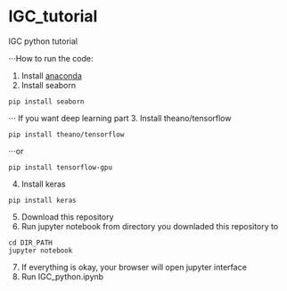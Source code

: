 # IGC_tutorial
IGC python tutorial

⋅⋅⋅How to run the code:
1. Install [anaconda](https://www.continuum.io/downloads)
2. Install seaborn
```
pip install seaborn
```
⋅⋅⋅ If you want deep learning part
3. Install theano/tensorflow
```
pip install theano/tensorflow
```
⋅⋅⋅or
```
pip install tensorflow-gpu
```
4. Install keras
```
pip install keras
```
5. Download this repository
6. Run jupyter notebook from directory you downladed this repository to
```
cd DIR_PATH
jupyter notebook
```
7. If everything is okay, your browser will open jupyter interface
8. Run IGC_python.ipynb
